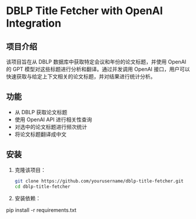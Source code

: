 # DBLP Title Fetcher with OpenAI Integration

## 项目介绍

该项目旨在从 DBLP 数据库中获取特定会议和年份的论文标题，并使用 OpenAI 的 GPT 模型对这些标题进行分析和翻译。通过并发调用 OpenAI 接口，用户可以快速获取与给定上下文相关的论文标题，并对结果进行统计分析。

## 功能

- 从 DBLP 获取论文标题
- 使用 OpenAI API 进行相关性查询
- 对选中的论文标题进行频次统计
- 将论文标题翻译成中文

## 安装

1. 克隆该项目：

   ```bash
   git clone https://github.com/yourusername/dblp-title-fetcher.git
   cd dblp-title-fetcher


2. 安装依赖：

pip install -r requirements.txt

